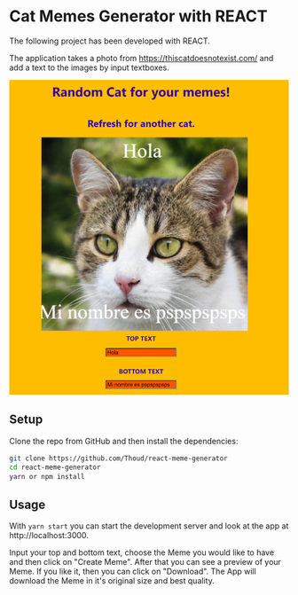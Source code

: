 # Cat Memes Generator with REACT

The following project has been developed with REACT. 

The application takes a photo from https://thiscatdoesnotexist.com/ and add a text to the images by input textboxes.

![capture](Capture.PNG)

## Setup

Clone the repo from GitHub and then install the dependencies:

```sh
git clone https://github.com/Thoud/react-meme-generator
cd react-meme-generator
yarn or npm install
```

## Usage

With `yarn start` you can start the development server and look at the app at http://localhost:3000.

Input your top and bottom text, choose the Meme you would like to have and then click on "Create Meme".
After that you can see a preview of your Meme. If you like it, then you can click on "Download".
The App will download the Meme in it's original size and best quality.
